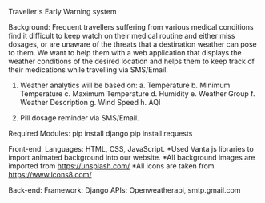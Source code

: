 Traveller's Early Warning system

Background: Frequent travellers suffering from various medical conditions find
it difficult to keep watch on their medical routine and either miss dosages, or are
unaware of the threats that a destination weather can pose to them. We want to
help them with a web application that displays the weather conditions of the desired location
and helps them to keep track of their medications while travelling via SMS/Email.

1. Weather analytics will be based on:
    a. Temperature
    b. Minimum Temperature
    c. Maximum Temperature
    d. Humidity
    e. Weather Group
    f. Weather Description
    g. Wind Speed
    h. AQI
    
2. Pill dosage reminder via SMS/Email.

Required Modules: 
pip install django
pip install requests


Front-end: 
Languages: HTML, CSS, JavaScript.
*Used Vanta js libraries to import  animated background into our website. 
*All background images are imported from https://unsplash.com/
*All icons are taken from https://www.icons8.com/

Back-end:
Framework: Django
APIs: Openweatherapi, smtp.gmail.com 
